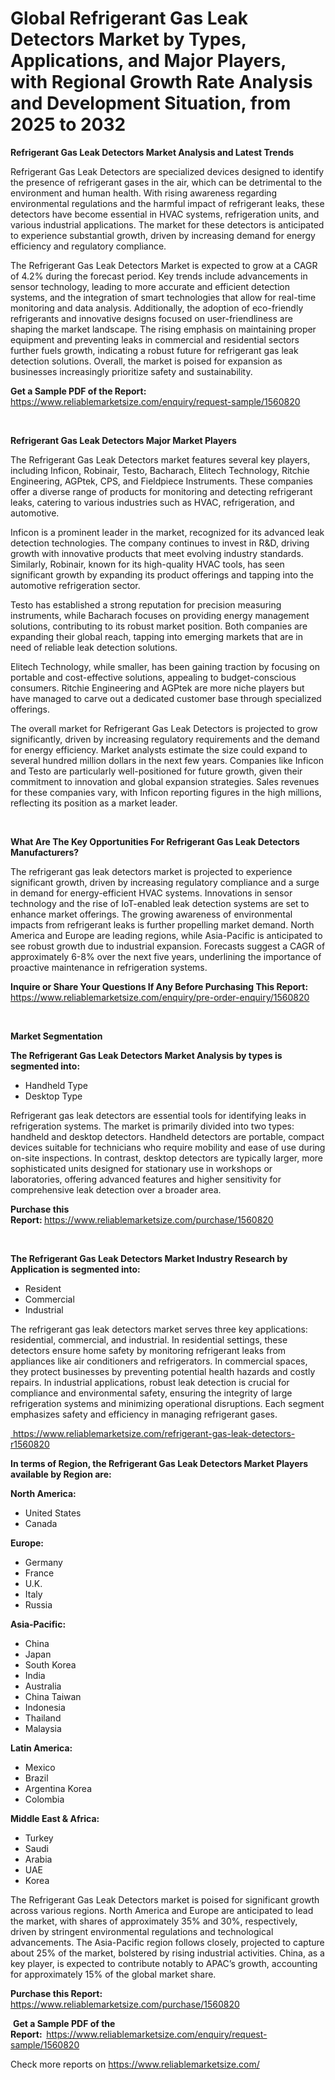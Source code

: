 <p><h1>Global Refrigerant Gas Leak Detectors Market by Types, Applications, and Major Players, with Regional Growth Rate Analysis and Development Situation, from 2025 to 2032</h1></p><p><strong>Refrigerant Gas Leak Detectors Market Analysis and Latest Trends</strong></p>
<p><p>Refrigerant Gas Leak Detectors are specialized devices designed to identify the presence of refrigerant gases in the air, which can be detrimental to the environment and human health. With rising awareness regarding environmental regulations and the harmful impact of refrigerant leaks, these detectors have become essential in HVAC systems, refrigeration units, and various industrial applications. The market for these detectors is anticipated to experience substantial growth, driven by increasing demand for energy efficiency and regulatory compliance. </p><p>The Refrigerant Gas Leak Detectors Market is expected to grow at a CAGR of 4.2% during the forecast period. Key trends include advancements in sensor technology, leading to more accurate and efficient detection systems, and the integration of smart technologies that allow for real-time monitoring and data analysis. Additionally, the adoption of eco-friendly refrigerants and innovative designs focused on user-friendliness are shaping the market landscape. The rising emphasis on maintaining proper equipment and preventing leaks in commercial and residential sectors further fuels growth, indicating a robust future for refrigerant gas leak detection solutions. Overall, the market is poised for expansion as businesses increasingly prioritize safety and sustainability.</p></p>
<p><strong>Get a Sample PDF of the Report:&nbsp;</strong> <a href="https://www.reliablemarketsize.com/enquiry/request-sample/1560820?utm_campaign=1789&utm_medium=2&utm_source=Github&utm_content=ia&utm_term=16022025&utm_id=refrigerant-gas-leak-detectors">https://www.reliablemarketsize.com/enquiry/request-sample/1560820</a></p>
<p>&nbsp;</p>
<p><strong>Refrigerant Gas Leak Detectors Major Market Players</strong></p>
<p><p>The Refrigerant Gas Leak Detectors market features several key players, including Inficon, Robinair, Testo, Bacharach, Elitech Technology, Ritchie Engineering, AGPtek, CPS, and Fieldpiece Instruments. These companies offer a diverse range of products for monitoring and detecting refrigerant leaks, catering to various industries such as HVAC, refrigeration, and automotive.</p><p>Inficon is a prominent leader in the market, recognized for its advanced leak detection technologies. The company continues to invest in R&D, driving growth with innovative products that meet evolving industry standards. Similarly, Robinair, known for its high-quality HVAC tools, has seen significant growth by expanding its product offerings and tapping into the automotive refrigeration sector.</p><p>Testo has established a strong reputation for precision measuring instruments, while Bacharach focuses on providing energy management solutions, contributing to its robust market position. Both companies are expanding their global reach, tapping into emerging markets that are in need of reliable leak detection solutions.</p><p>Elitech Technology, while smaller, has been gaining traction by focusing on portable and cost-effective solutions, appealing to budget-conscious consumers. Ritchie Engineering and AGPtek are more niche players but have managed to carve out a dedicated customer base through specialized offerings.</p><p>The overall market for Refrigerant Gas Leak Detectors is projected to grow significantly, driven by increasing regulatory requirements and the demand for energy efficiency. Market analysts estimate the size could expand to several hundred million dollars in the next few years. Companies like Inficon and Testo are particularly well-positioned for future growth, given their commitment to innovation and global expansion strategies. Sales revenues for these companies vary, with Inficon reporting figures in the high millions, reflecting its position as a market leader.</p></p>
<p>&nbsp;</p>
<p><strong>What Are The Key Opportunities For Refrigerant Gas Leak Detectors Manufacturers?</strong></p>
<p><p>The refrigerant gas leak detectors market is projected to experience significant growth, driven by increasing regulatory compliance and a surge in demand for energy-efficient HVAC systems. Innovations in sensor technology and the rise of IoT-enabled leak detection systems are set to enhance market offerings. The growing awareness of environmental impacts from refrigerant leaks is further propelling market demand. North America and Europe are leading regions, while Asia-Pacific is anticipated to see robust growth due to industrial expansion. Forecasts suggest a CAGR of approximately 6-8% over the next five years, underlining the importance of proactive maintenance in refrigeration systems.</p></p>
<p><strong>Inquire or Share Your Questions If Any Before Purchasing This Report:</strong> <a href="https://www.reliablemarketsize.com/enquiry/pre-order-enquiry/1560820?utm_campaign=1789&utm_medium=2&utm_source=Github&utm_content=ia&utm_term=16022025&utm_id=refrigerant-gas-leak-detectors">https://www.reliablemarketsize.com/enquiry/pre-order-enquiry/1560820</a></p>
<p>&nbsp;</p>
<p><strong>Market Segmentation</strong></p>
<p><strong>The Refrigerant Gas Leak Detectors Market Analysis by types is segmented into:</strong></p>
<p><ul><li>Handheld Type</li><li>Desktop Type</li></ul></p>
<p><p>Refrigerant gas leak detectors are essential tools for identifying leaks in refrigeration systems. The market is primarily divided into two types: handheld and desktop detectors. Handheld detectors are portable, compact devices suitable for technicians who require mobility and ease of use during on-site inspections. In contrast, desktop detectors are typically larger, more sophisticated units designed for stationary use in workshops or laboratories, offering advanced features and higher sensitivity for comprehensive leak detection over a broader area.</p></p>
<p><strong>Purchase this Report:&nbsp;</strong><a href="https://www.reliablemarketsize.com/purchase/1560820?utm_campaign=1789&utm_medium=2&utm_source=Github&utm_content=ia&utm_term=16022025&utm_id=refrigerant-gas-leak-detectors">https://www.reliablemarketsize.com/purchase/1560820</a></p>
<p>&nbsp;</p>
<p><strong>The Refrigerant Gas Leak Detectors Market Industry Research by Application is segmented into:</strong></p>
<p><ul><li>Resident</li><li>Commercial</li><li>Industrial</li></ul></p>
<p><p>The refrigerant gas leak detectors market serves three key applications: residential, commercial, and industrial. In residential settings, these detectors ensure home safety by monitoring refrigerant leaks from appliances like air conditioners and refrigerators. In commercial spaces, they protect businesses by preventing potential health hazards and costly repairs. In industrial applications, robust leak detection is crucial for compliance and environmental safety, ensuring the integrity of large refrigeration systems and minimizing operational disruptions. Each segment emphasizes safety and efficiency in managing refrigerant gases.</p></p>
<p><a href="https://www.reliablemarketsize.com/refrigerant-gas-leak-detectors-r1560820?utm_campaign=1789&utm_medium=2&utm_source=Github&utm_content=ia&utm_term=16022025&utm_id=refrigerant-gas-leak-detectors">&nbsp;https://www.reliablemarketsize.com/refrigerant-gas-leak-detectors-r1560820</a></p>
<p><strong>In terms of Region, the Refrigerant Gas Leak Detectors Market Players available by Region are:</strong></p>
<p>
    <p> <strong> North America: </strong>
        <ul>
            <li>United States</li>
            <li>Canada</li>
        </ul>
        </p> 
    <p> <strong> Europe: </strong>
        <ul>
            <li>Germany</li>
            <li>France</li>
            <li>U.K.</li>
            <li>Italy</li>
            <li>Russia</li>
        </ul>
        </p> 
    <p> <strong> Asia-Pacific: </strong>
        <ul>
            <li>China</li>
            <li>Japan</li>
            <li>South Korea</li>
            <li>India</li>
            <li>Australia</li>
            <li>China Taiwan</li>
            <li>Indonesia</li>
            <li>Thailand</li>
            <li>Malaysia</li>
        </ul>
        </p> 
    <p> <strong> Latin America: </strong>
        <ul>
            <li>Mexico</li>
            <li>Brazil</li>
            <li>Argentina Korea</li>
            <li>Colombia</li>
        </ul>
        </p> 
    <p> <strong> Middle East & Africa: </strong>
        <ul>
            <li>Turkey</li>
            <li>Saudi</li>
            <li>Arabia</li>
            <li>UAE</li>
            <li>Korea</li>
        </ul>
    </p>
    </p>
<p><p>The Refrigerant Gas Leak Detectors market is poised for significant growth across various regions. North America and Europe are anticipated to lead the market, with shares of approximately 35% and 30%, respectively, driven by stringent environmental regulations and technological advancements. The Asia-Pacific region follows closely, projected to capture about 25% of the market, bolstered by rising industrial activities. China, as a key player, is expected to contribute notably to APAC’s growth, accounting for approximately 15% of the global market share.</p></p>
<p><strong>Purchase this Report: </strong><a href="https://www.reliablemarketsize.com/purchase/1560820?utm_campaign=1789&utm_medium=2&utm_source=Github&utm_content=ia&utm_term=16022025&utm_id=refrigerant-gas-leak-detectors">https://www.reliablemarketsize.com/purchase/1560820</a></p>
<p>&nbsp;<strong>Get a Sample PDF of the Report:&nbsp;&nbsp;</strong><a href="https://www.reliablemarketsize.com/enquiry/request-sample/1560820?utm_campaign=1789&utm_medium=2&utm_source=Github&utm_content=ia&utm_term=16022025&utm_id=refrigerant-gas-leak-detectors">https://www.reliablemarketsize.com/enquiry/request-sample/1560820</a></p>
<p><strong></strong></p>
<p>Check more reports on <a href="https://www.reliablemarketsize.com/?utm_campaign=1789&utm_medium=2&utm_source=Github&utm_content=ia&utm_term=16022025&utm_id=refrigerant-gas-leak-detectors">https://www.reliablemarketsize.com/</a></p>